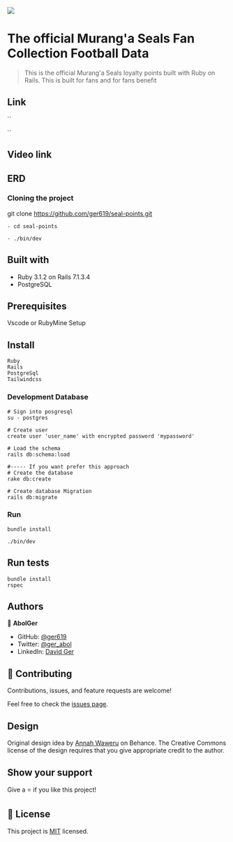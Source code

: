
![](https://img.shields.io/badge/Microverse-blueviolet)
# The official Murang'a Seals Fan Collection Football Data

>This is the official Murang'a Seals loyalty points built with Ruby on Rails. This is built for fans and for fans benefit

## Link
``

``
## Video link



## ERD


### Cloning the project

git clone https://github.com/ger619/seal-points.git <Your-Build-Directory>
``` 
- cd seal-points

- ./bin/dev
```


## Built with
- Ruby 3.1.2 on Rails 7.1.3.4
- PostgreSQL

## Prerequisites

Vscode or RubyMine
Setup

## Install
    Ruby
    Rails
    PostgreSql
    Tailwindcss

### Development Database

```
# Sign into posgresql
su - postgres

# Create user
create user 'user_name' with encrypted password 'mypassword'

# Load the schema
rails db:schema:load

#----- If you want prefer this approach
# Create the database
rake db:create

# Create database Migration
rails db:migrate
```

### Run

```
bundle install

./bin/dev
```

## Run tests
```
bundle install
rspec
```

## Authors

👤 **AbolGer**

- GitHub: [@ger619](https://github.com/ger619)
- Twitter: [@ger_abol](https://twitter.com/ger_abol)
- LinkedIn: [David Ger](https://linkedin.com/in/david-ger-426b4576)


## 🤝 Contributing

Contributions, issues, and feature requests are welcome!

Feel free to check the [issues page](https://github.com/Lifeline-Solutions/mseal-rails/issues).

## Design

Original design idea by [Annah Waweru](https://www.figma.com/file/6zsi1cWfC3PzQNzxXXuSxI/Website-version-2.0?type=design&node-id=1-2&mode=design) on Behance.
The Creative Commons license of the design requires that you give appropriate credit to the author.
## Show your support

Give a ⭐️ if you like this project!

## 📝 License

This project is [MIT](./MIT.md) licensed.
